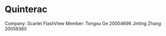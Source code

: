 # Quinterac
Company: Scarlet FlashView
Member: Tongxu Ge 20054696
        Jinting Zhang 20059360
        
